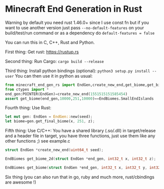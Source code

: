 # Minecraft End Generation in Rust

Warning by default you need rust 1.46.0+ since I use const fn but if you want to use another version just pass 
`--no-default-features` on your build/test/run command or as a dependency do `default-features = false`

You can run this in C, C++, Rust and Python.

First thing: Get rust: https://rustup.rs

Second thing: Run Cargo: `cargo build --release`

Third thing: Install python bindings (optional): `python3 setup.py install --user`
You can then use it in python as usual:
```python
from minecraft_end_gen_rs import EndGen,create_new_end,get_biome,get_biome_2d,EndBiomes
from ctypes import *
end_gen:POINTER(EndGen)=create_new_end(1551515151585454)
assert get_biome(end_gen,10000,251,10000)==EndBiomes.SmallEndIslands
```

Fourth thing: Use Rust:
```rust
let mut gen: EndGen = EndGen::new(seed);
let biome=gen.get_final_biome(x, 251, z);
```

Fifth thing: Use C/C++: You have a shared library (.so/.dll) in target/release and a header file in target, you have three functions, just use them like any other functions ;) see example.c
```c
struct EndGen *create_new_end(uint64_t seed);

EndBiomes get_biome_2d(struct EndGen *end_gen, int32_t x, int32_t z);

EndBiomes get_biome(struct EndGen *end_gen, int32_t x, int32_t y, int32_t z);
```

Six thing (you can also run that in go, ruby and much more, rust/cbindings are awesome !)



